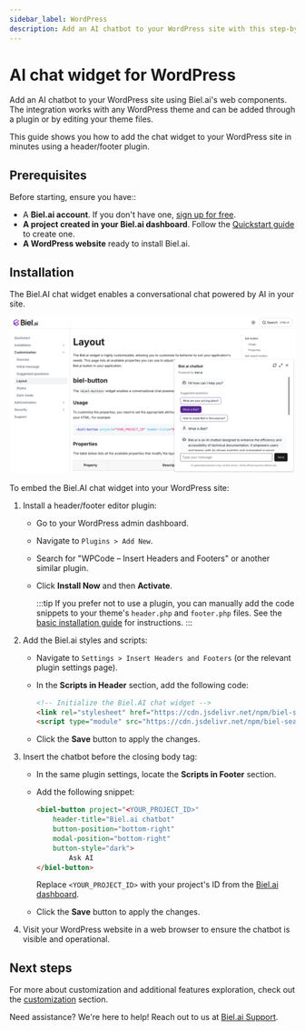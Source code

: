 ```yaml
---
sidebar_label: WordPress
description: Add an AI chatbot to your WordPress site with this step-by-step guide.
---
```


# AI chat widget for WordPress

Add an AI chatbot to your WordPress site using Biel.ai's web components. The integration works with any WordPress theme and can be added through a plugin or by editing your theme files.

This guide shows you how to add the chat widget to your WordPress site in minutes using a header/footer plugin.

## Prerequisites

Before starting, ensure you have::

- A **Biel.ai account**. If you don't have one, [sign up for free](https://app.biel.ai/accounts/signup/).
- **A project created in your Biel.ai dashboard**. Follow the [Quickstart guide](../quickstart.md) to create one.
- **A WordPress website** ready to install Biel.ai.  

## Installation

The Biel.AI chat widget enables a conversational chat powered by AI in your site.

![Chatbot widget for docs](./images/biel-widget-docs.png)

To embed the Biel.AI chat widget into your WordPress site:

1. Install a header/footer editor plugin:

    * Go to your WordPress admin dashboard.
    * Navigate to `Plugins > Add New`.
    * Search for "WPCode – Insert Headers and Footers" or another similar plugin.
    * Click **Install Now** and then **Activate**.

        :::tip
        If you prefer not to use a plugin, you can manually add the code snippets to your theme's `header.php` and `footer.php` files. See the [basic installation guide](./cdn.md) for instructions.
        :::

1. Add the Biel.ai styles and scripts:
    
    * Navigate to `Settings > Insert Headers and Footers` (or the relevant plugin settings page).
    
    * In the **Scripts in Header** section, add the following code:

        ```html
        <!-- Initialize the Biel.AI chat widget -->
        <link rel="stylesheet" href="https://cdn.jsdelivr.net/npm/biel-search/dist/biel-search/biel-search.css">
        <script type="module" src="https://cdn.jsdelivr.net/npm/biel-search/dist/biel-search/biel-search.esm.js"></script>
        ```
    * Click the **Save** button to apply the changes.

3. Insert the chatbot before the closing body tag:

    * In the same plugin settings, locate the **Scripts in Footer** section.
    * Add the following snippet:

        ```html
        <biel-button project="<YOUR_PROJECT_ID>" 
            header-title="Biel.ai chatbot"
            button-position="bottom-right"
            modal-position="bottom-right"
            button-style="dark">
                Ask AI
        </biel-button>
        ```

        Replace `<YOUR_PROJECT_ID>` with your project's ID from the [Biel.ai dashboard](../quickstart.md#2-create-a-project).
    * Click the **Save** button to apply the changes.

1. Visit your WordPress website in a web browser to ensure the chatbot is visible and operational.

## Next steps

For more about customization and additional features exploration, check out the [customization](/category/customization) section.

Need assistance? We're here to help! Reach out to us at [Biel.ai Support](https://biel.ai/contact).